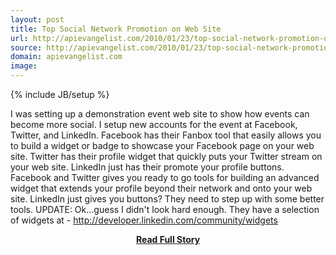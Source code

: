 ```yaml
---
layout: post
title: Top Social Network Promotion on Web Site
url: http://apievangelist.com/2010/01/23/top-social-network-promotion-on-web-site/
source: http://apievangelist.com/2010/01/23/top-social-network-promotion-on-web-site/
domain: apievangelist.com
image: 
---
```

{% include JB/setup %}<p>I was setting up a demonstration event web site to show how events can become more social. I setup new accounts for the event at Facebook, Twitter, and LinkedIn.
Facebook has their Fanbox tool that easily allows you to build a widget or badge to showcase your Facebook page on your web site.
Twitter has their profile widget that quickly puts your Twitter stream on your web site.
LinkedIn just has their promote your profile buttons.
Facebook and Twitter gives you ready to go tools for building an advanced widget that extends your profile beyond their network and onto your web site. LinkedIn just gives you buttons? They need to step up with some better tools.
UPDATE: Ok...guess I didn't look hard enough. They have a selection of widgets at - http://developer.linkedin.com/community/widgets</p>
<center><p><a href="http://apievangelist.com/2010/01/23/top-social-network-promotion-on-web-site/" style='padding:25px; font-sze:18px; font-weight: bold;'>Read Full Story</a></p></center>
